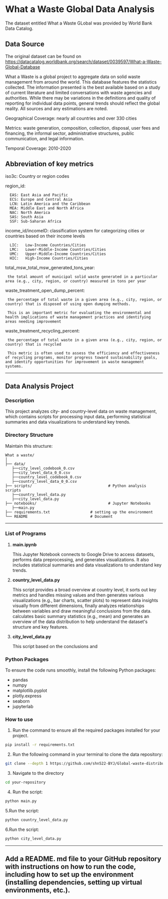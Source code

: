 # What a Waste Global Data Analysis

The dataset entitled What a Waste GLobal was provided by World Bank Data Catalog.

## **Data Source**
The original dataset can be found on https://datacatalog.worldbank.org/search/dataset/0039597/What-a-Waste-Global-Database

What a Waste is a global project to aggregate data on solid waste management from around the world. This database features the statistics collected. The information presented is the best available based on a study of current literature and limited conversations with waste agencies and authorities. While there may be variations in the definitions and quality of reporting for individual data points, general trends should reflect the global reality. All sources and any estimations are noted.

Geographical Coverage:   nearly all countries and over 330 cities

Metrics:        waste generation, composition, collection, disposal, user fees and financing, the 
                informal sector, administrative structures, public communication, and legal information.             

Temporal Coverage:       2010-2020

## Abbreviation of key metrics
iso3c:                 Country or region codes

region_id: 

      EAS: East Asia and Pacific
      ECS: Europe and Central Asia
      LCN: Latin America and the Caribbean
      MEA: Middle East and North Africa
      NAC: North America
      SAS: South Asia
      SSF: Sub-Saharan Africa
      
income_id/incomeID:      classification system for categorizing cities or countries based on their income levels

      LIC:   Low-Income Countries/Cities
      LMC:   Lower-Middle-Income Countries/Cities
      UMC:   Upper-Middle-Income Countries/Cities
      HIC:   High-Income Countries/Cities

total_msw_total_msw_generated_tons_year:  

     the total amount of municipal solid waste generated in a particular area (e.g., city, region, or country) measured in tons per year

waste_treatment_open_dump_percent:  
    
     the percentage of total waste in a given area (e.g., city, region, or country) that is disposed of using open dumping methods. 
    
     This is an important metric for evaluating the environmental and health implications of waste management practices and identifying areas needing improvement

waste_treatment_recycling_percent:   

     the percentage of total waste in a given area (e.g., city, region, or country) that is recycled
     
     This metric is often used to assess the efficiency and effectiveness of recycling programs, monitor progress toward sustainability goals, and identify opportunities for improvement in waste management systems.

---

## Data Analysis Project

### **Description**
This project analyzes city- and country-level data on waste management, which contains scripts for processing input data, performing statistical summaries and data visualizations to understand key trends.

### **Directory Structure**
Maintain this structure:
```
What a waste/
│
├── data/
   ├──city_level_codebook_0.csv
   ├──city_level_data_0_0.csv
   ├──country_level_codebook_0.csv
   ├──country_level_data_0_0.csv                        
├── scripts/                                  # Python analysis scripts
   ├──country_level_data.py
   ├──city_level_data.py                          
├── notebooks/                                # Jupyter Notebooks
   ├──main.py
├── requirements.txt                  # setting up the environment
└── README                            # Document
```
---

### **List of Programs**
1. **main.ipynb**
   
   This Jupyter Notebook connects to Google Drive to access datasets, performs data preprocessing, and generates visualizations. It also includes statistical summaries and data visualizations to understand key trends.

2. **country_level_data.py**

   This script provides a broad overview at country level, it sorts out key metrics and handles missing values and then generates various visualizations (e.g., bar charts, scatter plots) to represent data insights visually from different dimensions, finally analyzes relationships between variables and draw meaningful conclusions from the data. 
   calculates basic summary statistics (e.g., mean) and generates an overview of the data distribution to help understand the dataset's structure and key features.
   
3. **city_level_data.py**
   
   This script based on the conclusions and 

### **Python Packages**
To ensure the code runs smoothly, install the following Python packages:
- pandas
- numpy
- matplotlib.pyplot
- plotly.express
- seaborn
- jupyterlab

### **How to use**
1. Run the command to ensure all the required packages installed for your project.
```bash
pip install -r requirements.txt
```
2. Run the following command in your terminal to clone the data repository:
```bash
git clone --depth 1 https://github.com/shn522-BYJ/Global-waste-distribution.git
```
3. Navigate to the directory
```bash
cd your-repository
```
4. Run the script:
```bash
python main.py
```
5.Run the script:
```bash
python country_level_data.py
```
6.Run the script:
```bash
python city_level_data.py
```
---

Add a README. md file to your GitHub repository with instructions on how to run the code, including how to set up the environment (installing dependencies, setting up virtual environments, etc.).
---
